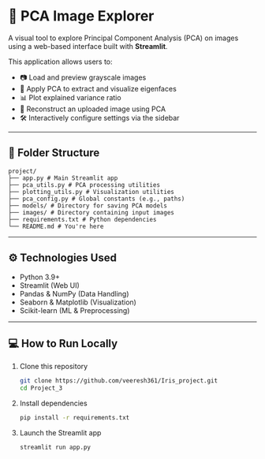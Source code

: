 # 🧠 PCA Image Explorer

A visual tool to explore Principal Component Analysis (PCA) on images using a web-based interface built with **Streamlit**.

This application allows users to:

- 📷 Load and preview grayscale images
- 🧬 Apply PCA to extract and visualize eigenfaces
- 📊 Plot explained variance ratio
- 🔁 Reconstruct an uploaded image using PCA
- 🛠 Interactively configure settings via the sidebar

---

## 📁 Folder Structure
```text
project/
├── app.py # Main Streamlit app
├── pca_utils.py # PCA processing utilities
├── plotting_utils.py # Visualization utilities
├── pca_config.py # Global constants (e.g., paths)
├── models/ # Directory for saving PCA models
├── images/ # Directory containing input images
├── requirements.txt # Python dependencies
└── README.md # You're here
```
---

## ⚙️ Technologies Used

- Python 3.9+
- Streamlit (Web UI)
- Pandas & NumPy (Data Handling)
- Seaborn & Matplotlib (Visualization)
- Scikit-learn (ML & Preprocessing)

---

## 💻 How to Run Locally

1. Clone this repository
    ```bash
    git clone https://github.com/veeresh361/Iris_project.git
    cd Project_3
    ```

2. Install dependencies
    ```bash
    pip install -r requirements.txt
    ```

3. Launch the Streamlit app
    ```bash
    streamlit run app.py
